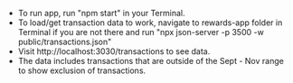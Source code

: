 - To run app, run "npm start" in your Terminal. 
- To load/get transaction data to work, navigate to rewards-app folder in Terminal if you are not there and run "npx json-server -p 3500 -w public/transactions.json"
- Visit http://localhost:3030/transactions to see data. 
- The data includes transactions that are outside of the Sept - Nov range to show exclusion of transactions. 


